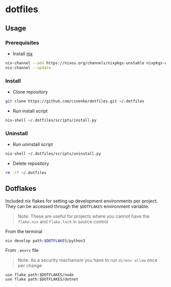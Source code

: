 # dotfiles

## Usage

### Prerequisites

- Install [nix](https://nixos.org/download)

```bash
nix-channel --add https://nixos.org/channels/nixpkgs-unstable nixpkgs-unstable
nix-channel --update
```

### Install

- Clone repository

```bash
git clone https://github.com/csvenke/dotfiles.git ~/.dotfiles
```

- Run install script

```bash
nix-shell ~/.dotfiles/scripts/install.py
```

### Uninstall

- Run uninstall script

```bash
nix-shell ~/.dotfiles/scripts/uninstall.py
```

- Delete repository

```bash
rm -rf ~/.dotfiles
```

## Dotflakes

Included nix flakes for setting up development environments per project. They can be accessed through the `$DOTFLAKES` environment variable.

> Note: These are useful for projects where you cannot have the `flake.nix` and `flake.lock` in source control

From the terminal

```bash
nix develop path:$DOTFLAKES/python3
```

From `.envrc` file

> Note: As a security mechanism you have to run `direnv allow` once per change

```
use flake path:$DOTFLAKES/node
use flake path:$DOTFLAKES/dotnet
```

